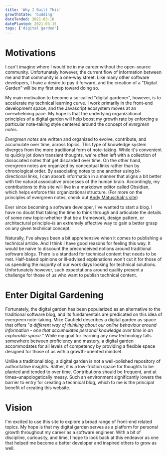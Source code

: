 ```yaml
---
title: 'Why I Built This'
growthState: 'budding'
dateTended: 2021-03-16
datePlanted: 2021-03-15
tags: ['digital garden']
---
```


# Motivations

 I can't imagine where I would be in my career without the open-source community. Unfortunately however, the current flow of information between me and that community is a one-way street. Like many other software developers, I have a desire to pay it forward, and the creation of a "Digital Garden" will be my first step toward doing so.
 
My main motivation to become a so-called "digital gardener", however, is to accelerate my technical learning curve. I work primarily in the front-end development space, and the Javascript ecosystem moves at an overwhelming pace. My hope is that the underlying organizational principles of a digital garden will help boost my growth rate by enforcing a particular note-taking style centered around the concept of _evergreen notes_.

_Evergreen notes_ are written and organized to evolve, contribute, and accumulate over time, across topics. This type of knowledge system diverges from the more traditional form of note-taking. While it's convenient to quickly jot down transient thoughts, we're often left with a collection of dissociated notes that get discarded over time. On the other hand, evergreen notes are organized by conceptual links rather than by chronological order.  By associating notes to one another using bi-directional links, I can absorb information in a manner that aligns a bit better with the natural associative processes of the human brain. Accordingly, my contributions to this site will live in a markdown editor called Obsidian, which helps enforce this organizational structure. (For more on the principles of evergreen notes, check out [Andy Matuschak's site](https://andymatuschak.org/))

Ever since becoming a software developer, I've wanted to start a blog. I have no doubt that taking the time to think through and articulate the details of some new topic–whether that be a framework, design pattern, or architectural principle–is an extremely effective way to gain a better grasp on any given technical concept. 
 
 Naturally, I've always been a bit apprehensive when it comes to publishing a technical article. And I think I have good reasons for feeling this way. It would be naive to discount the preconceived notions around traditional software blogs. There is a standard for technical content that needs to be met. Half-baked opinions or ill-advised explanations won't cut it for those of us spending the majority of our work days looking for technical solutions. Unfortunately however, such expectations around quality present a challenge for those of us who want to publish technical content.
 
 
 # Enter Digital Gardening
 
Fortunately, the digital garden has been popularized as an alternative to the traditional software blog, and its fundamentals are predicated on this idea of evergreen note-taking. Mike Caufield describes a digital garden as space that offers "_a different way of thinking about our online behaviour around information - one that accumulates personal knowledge over time in an explorable space._"  While my goal for learning any new technology falls somewhere between proficiency and mastery, a digital garden accommodates for all levels of competency by providing a flexible space designed for those of us with a growth-oriented mindset.

Unlike a traditional blog, a digital garden is not a well-polished repository of authoritative insights. Rather, it is a low-friction space for thoughts to be planted and tended to over time. Contributions should be frequent, and at times–unapologetically messy. Such an environment significantly lowers the barrier to entry for creating a technical blog, which to me is the principal benefit of creating this website. 

# Vision

I'm excited to use this site to explore a broad range of front-end related topics. My hope is that my digital garden serves as a platform for personal growth throughout my career as a software engineer. With a bit of discipline, curiousity, and time, I hope to look back at this endeavor as one that helped me become a better developer and inspired others to grow as well.
